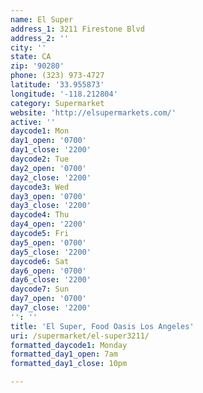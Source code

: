 ```yaml
---
name: El Super
address_1: 3211 Firestone Blvd
address_2: ''
city: ''
state: CA
zip: '90280'
phone: (323) 973-4727
latitude: '33.955873'
longitude: '-118.212804'
category: Supermarket
website: 'http://elsupermarkets.com/'
active: ''
daycode1: Mon
day1_open: '0700'
day1_close: '2200'
daycode2: Tue
day2_open: '0700'
day2_close: '2200'
daycode3: Wed
day3_open: '0700'
day3_close: '2200'
daycode4: Thu
day4_open: '2200'
daycode5: Fri
day5_open: '0700'
day5_close: '2200'
daycode6: Sat
day6_open: '0700'
day6_close: '2200'
daycode7: Sun
day7_open: '0700'
day7_close: '2200'
'': ''
title: 'El Super, Food Oasis Los Angeles'
uri: /supermarket/el-super3211/
formatted_daycode1: Monday
formatted_day1_open: 7am
formatted_day1_close: 10pm

---
```

